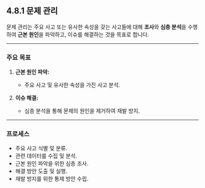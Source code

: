 ## 4.8.1 문제 관리

문제 관리는 주요 사고 또는 유사한 속성을 갖는 사고들에 대해 **조사**와 **심층 분석**을 수행하여 **근본 원인**을 파악하고, 이슈를 해결하는 것을 목표로 합니다.

---

### 주요 목표

1. **근본 원인 파악:**  
   - 주요 사고 및 유사한 속성을 가진 사고 분석.

2. **이슈 해결:**  
   - 심층 분석을 통해 문제의 원인을 제거하여 재발 방지.

---

### 프로세스

- 주요 사고 식별 및 분류.  
- 관련 데이터를 수집 및 분석.  
- 근본 원인 파악을 위한 심층 조사.  
- 해결 방안 도출 및 실행.  
- 재발 방지를 위한 통제 방안 수립.
